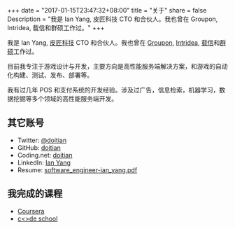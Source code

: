 +++
date = "2017-01-15T23:47:32+08:00"
title = "关于"
share = false
Description = "我是 Ian Yang, 皮匠科技 CTO 和合伙人。我也曾在 Groupon, Intridea, 载信和群硕工作过。"
+++

我是 Ian Yang, [皮匠科技][1] CTO 和合伙人。我也曾在 [Groupon][2], [Intridea][3], [载信][4]和[群硕][5]工作过。

目前我专注于游戏设计与开发，主要方向是高性能服务端解决方案，和游戏的自动化构建、测试、发布、部署等。

我有过几年 POS 和支付系统的开发经验。涉及过广告，信息检索，机器学习，数据挖掘等多个领域的高性能服务端开发。

## 其它账号

- Twitter: [@doitian][8]
- GitHub: [doitian][9]
- Coding.net: [doitian][13]
- LinkedIn: [Ian Yang][7]
- Resume: [software\_engineer-ian\_yang.pdf][6]

## 我完成的课程

- [Coursera][11]
- [c\<\>de school][12]

[1]:	https://www.3pjgames.com
[2]:	http://www.groupon.com/
[3]:	http://www.intridea.com
[4]:	http://www.izenesoft.com
[5]:	http://www.augmentum.com
[6]:	https://dl.dropbox.com/u/328394/lead_software_engineer-ian_yang.pdf
[7]:	http://www.linkedin.com/in/ianyang
[8]:	https://twitter.com/doitian
[9]:	https://github.com/doitian
[11]:	https://www.coursera.org/user/i/bbafd1ce323b828803f265dba73d9968
[12]:	http://www.codeschool.com/users/iany
[13]: https://coding.net/u/doitian
